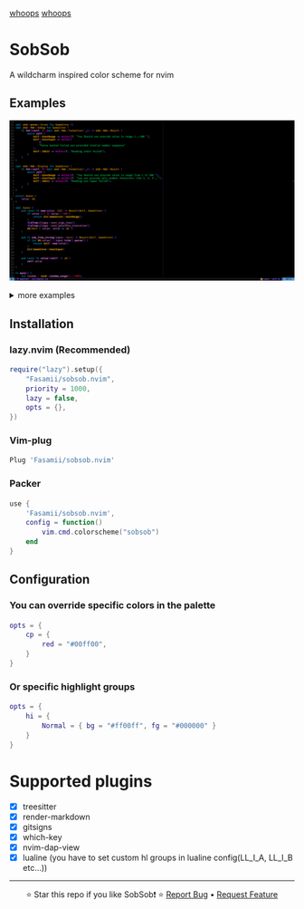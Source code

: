 [whoops](https://img.shields.io/github/stars/Fasamii/sobsob.nvim?style=flat-square) [whoops](https://img.shields.io/github/license/Fasamii/sobsob.nvim?style=flat-square)
# SobSob
A wildcharm inspired color scheme for nvim
## Examples
![Rust Example](examples/Rust.png)

<details>
<summary>more examples</summary>

![Js-Ts Example](examples/Js.png)
![C Example](examples/C.png)
![Hypr Example](examples/Hypr.png)

</details>

## Installation 
### lazy.nvim (Recommended)
```lua
require("lazy").setup({
    "Fasamii/sobsob.nvim",
    priority = 1000,
    lazy = false,
    opts = {},
})
```
### Vim-plug
```lua
Plug 'Fasamii/sobsob.nvim'
```
### Packer
```lua
use {
    'Fasamii/sobsob.nvim',
    config = function()
        vim.cmd.colorscheme("sobsob")
    end
}
```
## Configuration
### You can override specific colors in the palette
```lua
opts = {
    cp = {
        red = "#00ff00",
    }
}

```
### Or specific highlight groups
```lua
opts = {
    hi = {
        Normal = { bg = "#ff00ff", fg = "#000000" }
    }
}
```
# Supported plugins
- [x] treesitter
- [x] render-markdown
- [x] gitsigns
- [x] which-key
- [x] nvim-dap-view
- [x] lualine (you have to set custom hl groups in lualine config(LL_I_A, LL_I_B etc...))

---

<div align="center">

⭐ Star this repo if you like SobSob❗ ⭐
[Report Bug](https://github.com/Fasamii/sobsob.nvim/issues) • [Request Feature](https://github.com/Fasamii/sobsob.nvim/issues)

</div>
